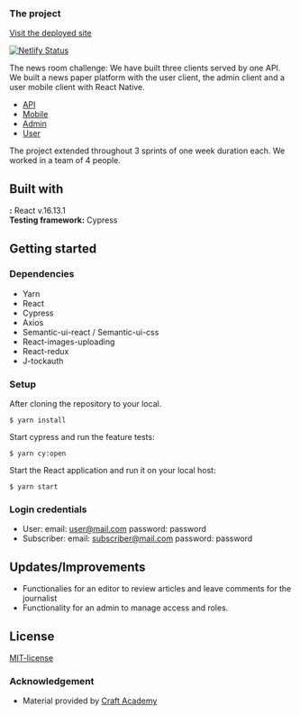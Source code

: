 ### The project

[Visit the deployed site](https://good-morningnews.netlify.app)</br>

[![Netlify Status](https://api.netlify.com/api/v1/badges/e86dd054-7959-4c22-9d5a-b7c7dd1f13e0/deploy-status)](https://app.netlify.com/sites/good-morningnews/deploys)



The news room challenge: We have built three clients served by one API.
We built a news paper platform with the user client, the admin client and a user mobile client with React Native.

- [API](https://github.com/emiliano-ma/api_good_morning_news.git)
- [Mobile](https://github.com/emiliano-ma/mobile_good_morning_news)
- [Admin](https://github.com/emiliano-ma/client_admin_good_morning_news)
- [User](https://github.com/emiliano-ma/client_user_good_morning_news.git)

The project extended throughout 3 sprints of one week duration each. We worked in a team of 4 people.

## Built with

**:** React v.16.13.1 </br>
**Testing framework:** Cypress

## Getting started

### Dependencies

- Yarn
- React
- Cypress
- Axios
- Semantic-ui-react / Semantic-ui-css
- React-images-uploading
- React-redux
- J-tockauth

### Setup

After cloning the repository to your local. </br>

```
$ yarn install
```

Start cypress and run the feature tests:

```
$ yarn cy:open
```

Start the React application and run it on your local host:

```
$ yarn start
```

### Login credentials

- User: email: user@mail.com password: password
- Subscriber: email: subscriber@mail.com password: password

## Updates/Improvements

- Functionalies for an editor to review articles and leave comments for the journalist
- Functionality for an admin to manage access and roles. 

## License

[MIT-license](https://en.wikipedia.org/wiki/MIT_License)

### Acknowledgement

- Material provided by [Craft Academy](https://craftacademy.se)
